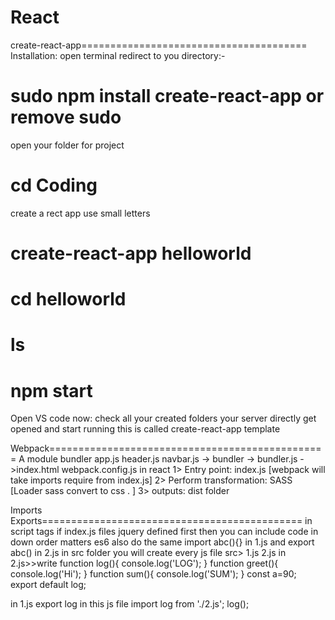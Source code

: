 # React

create-react-app=======================================
Installation:
open terminal redirect to you directory:-
# sudo npm install create-react-app or remove sudo

open your folder for project 
# cd Coding

create a rect app use small letters 
# create-react-app helloworld
# cd helloworld
# ls
# npm start
Open VS code now: check all your created folders
your server directly get opened and start running this is called create-react-app template

Webpack================================================
A module bundler
app.js header.js navbar.js -> bundler -> bundler.js ->index.html
webpack.config.js
in react
1> Entry point: index.js  [webpack will take imports require from index.js]
2> Perform transformation: SASS [Loader sass convert to css . ]
3> outputs: dist folder 

Imports Exports=============================================
in script tags if index.js files jquery defined first then you can include code in down order matters
es6 also do the same import abc(){} in 1.js and export abc() in 2.js
in src folder you will create every js file
src> 1.js 2.js
in 2.js>>write
function log(){
console.log('LOG');
}
function greet(){
console.log('Hi');
}
function sum(){
console.log('SUM');
}
const a=90;
export default log;

in 1.js export log in this js file
import log from './2.js';
log();


